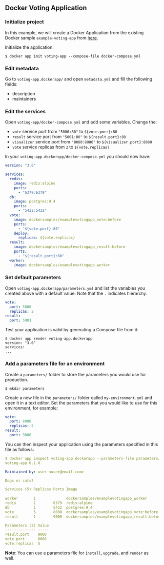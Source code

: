 ## Docker Voting Application

### Initialize project

In this example, we will create a Docker Application from the existing Docker
sample `example-voting-app` from
[here](https://github.com/dockersamples/example-voting-app).

Initialize the application:

```console
$ docker app init voting-app --compose-file docker-compose.yml
```

### Edit metadata

Go to `voting-app.dockerapp/` and open `metadata.yml` and fill the following fields:
- description
- maintainers

### Edit the services

Open `voting-app/docker-compose.yml` and add some variables. Change the:

* `vote` service port from `"5000:80"` to `${vote.port}:80`
* `result` service port from `"5001:80"` to `${result.port}:80`
* `visualizer` service port from `"8080:8080"` to `${visualizer.port}:8080`
* `vote` service replicas from `2` to `${vote.replicas}`

In your `voting-app.dockerapp/docker-compose.yml` you should now have:

```yaml
version: "3.6"

services:
  redis:
    image: redis:alpine
    ports:
      - "6379:6379"
  db:
    image: postgres:9.4
    ports:
      - "5432:5432"
  vote:
    image: dockersamples/examplevotingapp_vote:before
    ports:
      - "${vote.port}:80"
    deploy:
      replicas: ${vote.replicas}
  result:
    image: dockersamples/examplevotingapp_result:before
    ports:
      - "${result.port}:80"
  worker:
    image: dockersamples/examplevotingapp_worker
```

### Set default parameters

Open `voting-app.dockerapp/parameters.yml` and list the variables you created
above with a default value. Note that the `.` indicates hierarchy.

```yaml
vote:
  port: 5000
  replicas: 2
result:
  port: 5001
```

Test your application is valid by generating a Compose file from it:

```console
$ docker app render voting-app.dockerapp
version: "3.6"
services:
...
```

### Add a parameters file for an environment

Create a `parameters/` folder to store the parameters you would use for
production.

```console
$ mkdir parameters
```

Create a new file in the `parameters/` folder called `my-environment.yml` and
open it in a text editor. Set the parameters that you would like to use for this
environment, for example:

```yaml
vote:
  port: 8080
  replicas: 5
result:
  port: 9000

```

You can then inspect your application using the parameters specified in this
file as follows:

```yaml
$ docker app inspect voting-app.dockerapp --parameters-file parameters/my-environment.yml
voting-app 0.1.0

Maintained by: user <user@email.com>

Dogs or cats?

Services (5) Replicas Ports Image
------------ -------- ----- -----
worker       1              dockersamples/examplevotingapp_worker
redis        1        6379  redis:alpine
db           1        5432  postgres:9.4
vote         5        8080  dockersamples/examplevotingapp_vote:before
result       1        9000  dockersamples/examplevotingapp_result:before

Parameters (3) Value
-------------- -----
result.port    9000
vote.port      8080
vote.replicas  5
```

**Note**: You can use a parameters file for `install`, `upgrade`, and `render`
as well.
